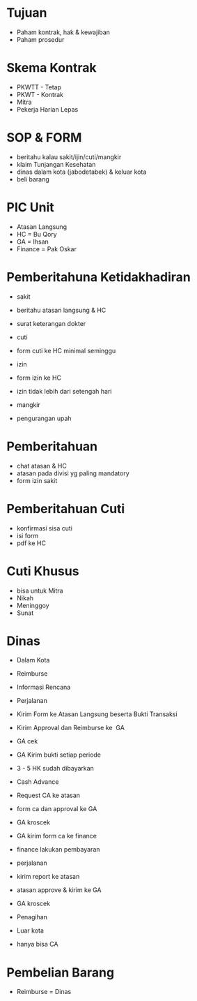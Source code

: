 # Tujuan

- Paham kontrak, hak & kewajiban
- Paham prosedur



# Skema Kontrak

- PKWTT - Tetap
- PKWT - Kontrak
- Mitra
- Pekerja Harian Lepas



# SOP & FORM

- beritahu kalau sakit/ijin/cuti/mangkir
- klaim Tunjangan Kesehatan
- dinas dalam kota (jabodetabek) & keluar kota
- beli barang



# PIC Unit

- Atasan Langsung
- HC = Bu Qory
- GA = Ihsan
- Finance = Pak Oskar



# Pemberitahuna Ketidakhadiran

- sakit

- beritahu atasan langsung & HC
- surat keterangan dokter

- cuti

- form cuti ke HC minimal seminggu

- izin

- form izin ke HC
- izin tidak lebih dari setengah hari

- mangkir

- pengurangan upah



# Pemberitahuan

- chat atasan & HC
- atasan pada divisi yg paling mandatory
- form izin sakit



# Pemberitahuan Cuti

- konfirmasi sisa cuti
- isi form
- pdf ke HC



# Cuti Khusus

- bisa untuk Mitra
- Nikah
- Meninggoy
- Sunat



# Dinas

- Dalam Kota

- Reimburse

- Informasi Rencana
- Perjalanan
- Kirim Form ke Atasan Langsung beserta Bukti Transaksi
- Kirim Approval dan Reimburse ke  GA
- GA cek
- GA Kirim bukti setiap periode
- 3 - 5 HK sudah dibayarkan

- Cash Advance

- Request CA ke atasan
- form ca dan approval ke GA
- GA kroscek
- GA kirim form ca ke finance
- finance lakukan pembayaran
- perjalanan
- kirim report ke atasan
- atasan approve & kirim ke GA
- GA kroscek
- Penagihan

- Luar kota

- hanya bisa CA



# Pembelian Barang

- Reimburse = Dinas